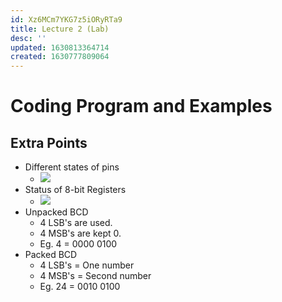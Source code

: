 ```yaml
---
id: Xz6MCm7YKG7z5iORyRTa9
title: Lecture 2 (Lab)
desc: ''
updated: 1630813364714
created: 1630777809064
---
```


# Coding Program and Examples

## Extra Points
* Different states of pins
    * ![](/assets/images/2021-09-05-08-42-05.png)
* Status of 8-bit Registers
    * ![](/assets/images/2021-09-05-08-50-10.png)
* Unpacked BCD
    * 4 LSB's are used.
    * 4 MSB's are kept 0.
    * Eg. 4 = 0000 0100
* Packed BCD
    * 4 LSB's = One number
    * 4 MSB's = Second number
    * Eg. 24 = 0010 0100
